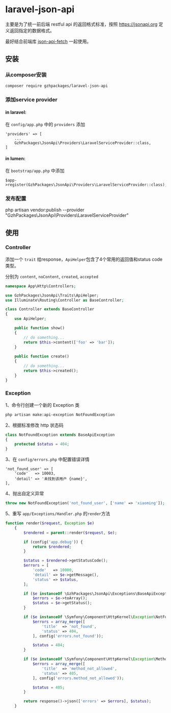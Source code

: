 # laravel-json-api

主要是为了统一前后端 restful api 的返回格式标准，按照 https://jsonapi.org 定义返回指定的数据格式。

最好结合前端库 [json-api-fetch](https://github.com/mervynyang/json-api-fetch) 一起使用。

## 安装

### 从composer安装

```bash
composer require gzhpackages/laravel-json-api
```

### 添加service provider

#### in laravel:

在 `config/app.php` 中的 `providers` 添加
```
'providers' => [
    ...
    GzhPackages\JsonApi\Providers\LaravelServiceProvider::class,
]
```

#### in lumen:

在 `bootstrap/app.php` 中添加

```
$app->register(GzhPackages\JsonApi\Providers\LaravelServiceProvider::class);
```

### 发布配置

php artisan vendor:publish --provider "GzhPackages\JsonApi\Providers\LaravelServiceProvider"

## 使用

### Controller

添加一个 `trait` 给response，`ApiHelper`包含了4个常用的返回值和status code类型。

分别为 `content`, `noContent`, `created`, `accepted`

```php
namespace App\Http\Controllers;

use GzhPackages\JsonApi\Traits\ApiHelper;
use Illuminate\Routing\Controller as BaseController;

class Controller extends BaseController
{
    use ApiHelper;

    public function show()
    {
        // do something...
        return $this->content(['foo' => 'bar']);        
    }
    
    public function create()
    {
        // do something...
        return $this->created();
    }
}
```

### Exception

1、命令行创建一个新的 Exception 类

```bash
php artisan make:api-exception NotFoundException
```

2、根据标准修改 http 状态码

```php
class NotFoundException extends BaseApiException
{
    protected $status = 404;
}
```

3、在 `config/errors.php` 中配置错误详情
```
'not_found_user' => [
    'code'   => 10003,
    'detail' => '未找到该用户 {name}',
],
```

4、抛出自定义异常
```php
throw new NotFoundException('not_found_user', ['name' => 'xiaoming']);
```

5、重写 `app/Exceptions/Handler.php` 的`render`方法
```php
function render($request, Exception $e)
    {
        $rendered = parent::render($request, $e);

        if (config('app.debug')) {
            return $rendered;
        }

        $status = $rendered->getStatusCode();
        $errors = [
            'code'   => 10000,
            'detail' => $e->getMessage(),
            'status' => $status,
        ];

        if ($e instanceOf \GzhPackages\JsonApi\Exceptions\BaseApiException) {
            $errors = $e->toArray();
            $status = $e->getStatus();
        }

        if ($e instanceOf \Symfony\Component\HttpKernel\Exception\NotFoundHttpException) {
            $errors = array_merge([
                'title'  => 'not_found',
                'status' => 404,
            ], config('errors.not_found'));

            $status = 404;
        }

        if ($e instanceOf \Symfony\Component\HttpKernel\Exception\MethodNotAllowedHttpException) {
            $errors = array_merge([
                'title'  => 'method_not_allowed',
                'status' => 405,
            ], config('errors.method_not_allowed'));

            $status = 405;
        }

        return response()->json(['errors' => $errors], $status);
    }
```